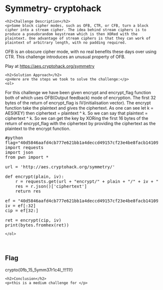 
<!DOCTYPE html>
<html>

<body>
    <h1>Symmetry- cryptohack</h1>

    <h2>Challenge Description</h2>
    <p>Some block cipher modes, such as OFB, CTR, or CFB, turn a block cipher into a stream cipher. The idea behind stream ciphers is to produce a pseudorandom keystream which is then XORed with the plaintext. One advantage of stream ciphers is that they can work of plaintext of arbitrary length, with no padding required.

OFB is an obscure cipher mode, with no real benefits these days over using CTR. This challenge introduces an unusual property of OFB.

Play at <a href=" https://aes.cryptohack.org/symmetry"> https://aes.cryptohack.org/symmetry</a>
</p>
 
    <h2>Solution Approach</h2>
    <p>Here are the steps we took to solve the challenge:</p>
    <ol>
For this challenge we have been given encrypt and encrypt_flag function both of which uses OFB(Output feedback) mode of encryption. The first 32 bytes of the return of encrypt_flag is IV(initialisation vector). The encrypt function take the plaintext and gives the ciphertext. As one can see let k = AES(KEY) then ciphertext = plaintext ^ k. So we can say that plaintext = ciphertext ^ k. So we can get the key by XORing the first 16 bytes of the return of encrypt_flag with the ciphertext by providing the ciphertext as the plaintext to the encrypt function.
<pre>
#python
flag="40d5846aafd4cb777e621bb1a4deccd49157cf23e4be8facb141092287312a6975125e497715e944ce74f8588bdf3290ab"
import requests
import json
from pwn import *

url = 'http://aes.cryptohack.org/symmetry/'

def encrypt(plain, iv):
    r = requests.get(url + "encrypt/" + plain + "/" + iv + "/")
    res = r.json()['ciphertext']
    return res

ef = "40d5846aafd4cb777e621bb1a4deccd49157cf23e4be8facb141092287312a6975125e497715e944ce74f8588bdf3290ab"
iv = ef[:32]
cip = ef[32:]

ret = encrypt(cip, iv)
print(bytes.fromhex(ret))
</pre>        
       
    
    </ol>
<br>
    <h2>Flag</h2>
    <p class="flag">crypto{0fb_15_5ymm37r1c4l_!!!11!}
</p>

    <h2>Conclusion</h2>
    <p>this is a medium challenge for </p>
</body>
</html>


